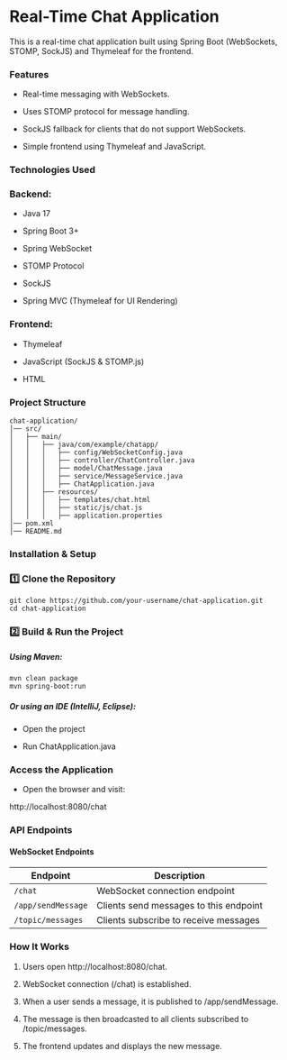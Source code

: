 # Real-Time Chat Application

This is a real-time chat application built using Spring Boot (WebSockets, STOMP, SockJS) and Thymeleaf for the frontend.

### Features

- Real-time messaging with WebSockets.

- Uses STOMP protocol for message handling.

- SockJS fallback for clients that do not support WebSockets.

- Simple frontend using Thymeleaf and JavaScript.

### Technologies Used

### Backend:

- Java 17

- Spring Boot 3+

- Spring WebSocket

- STOMP Protocol

- SockJS

- Spring MVC (Thymeleaf for UI Rendering)

### Frontend:

- Thymeleaf

- JavaScript (SockJS & STOMP.js)

- HTML
### Project Structure
```
chat-application/
│── src/
│   ├── main/
│   │   ├── java/com/example/chatapp/
│   │   │   ├── config/WebSocketConfig.java
│   │   │   ├── controller/ChatController.java
│   │   │   ├── model/ChatMessage.java
│   │   │   ├── service/MessageService.java
│   │   │   ├── ChatApplication.java
│   │   ├── resources/
│   │   │   ├── templates/chat.html
│   │   │   ├── static/js/chat.js
│   │   │   ├── application.properties
│── pom.xml
│── README.md
```
### Installation & Setup

### 1️⃣ Clone the Repository
```
git clone https://github.com/your-username/chat-application.git
cd chat-application
```
### 2️⃣ Build & Run the Project

##### Using Maven:
```
mvn clean package
mvn spring-boot:run
```
##### Or using an IDE (IntelliJ, Eclipse):

- Open the project

- Run ChatApplication.java

### Access the Application

- Open the browser and visit:

http://localhost:8080/chat

### API Endpoints

#### WebSocket Endpoints

| Endpoint         | Description                  |
|-----------------|---------------------------------------------------------------------------------------|
| `/chat`      | WebSocket connection endpoint |
| `/app/sendMessage` | Clients send messages to this endpoint |
| `/topic/messages`  | Clients subscribe to receive messages |


### How It Works

1. Users open http://localhost:8080/chat.

2. WebSocket connection (/chat) is established.

3. When a user sends a message, it is published to /app/sendMessage.

4. The message is then broadcasted to all clients subscribed to /topic/messages.

5. The frontend updates and displays the new message.

